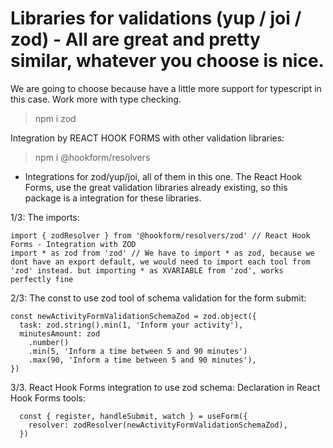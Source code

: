 # Libraries for validations (yup / joi / zod) - All are great and pretty similar, whatever you choose is nice.
We are going to choose <zod> because have a little more support for typescript in this case.
Work more with type checking.

> npm i zod

Integration by REACT HOOK FORMS with other validation libraries:
> npm i @hookform/resolvers
- Integrations for zod/yup/joi, all of them in this one.
The React Hook Forms, use the great validation libraries already existing, so this package is a integration for these libraries.


1/3: The imports:
```tsx
import { zodResolver } from '@hookform/resolvers/zod' // React Hook Forms - Integration with ZOD
import * as zod from 'zod' // We have to import * as zod, because we dont have an export default, we would need to import each tool from 'zod' instead. but importing * as XVARIABLE from 'zod', works perfectly fine
```

2/3: The const to use zod tool of schema validation for the form submit:
```tsx
const newActivityFormValidationSchemaZod = zod.object({
  task: zod.string().min(1, 'Inform your activity'),
  minutesAmount: zod
    .number()
    .min(5, 'Inform a time between 5 and 90 minutes')
    .max(90, 'Inform a time between 5 and 90 minutes'),
})
```

3/3. React Hook Forms integration to use zod schema:
Declaration in React Hook Forms tools:
```tsx
  const { register, handleSubmit, watch } = useForm({
    resolver: zodResolver(newActivityFormValidationSchemaZod),
  })
```





